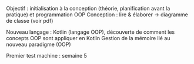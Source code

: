 Objectif : initialisation à la conception (théorie, planification avant la pratique) et programmation  OOP
Conception : lire & élaborer -> diagramme de classe (voir pdf)

Nouveau langage : Kotlin (langage OOP), découverte de comment les concepts OOP sont appliquer en Kotlin
Gestion de la mémoire lié au nouveau paradigme (OOP)

Premier test machine : semaine 5

